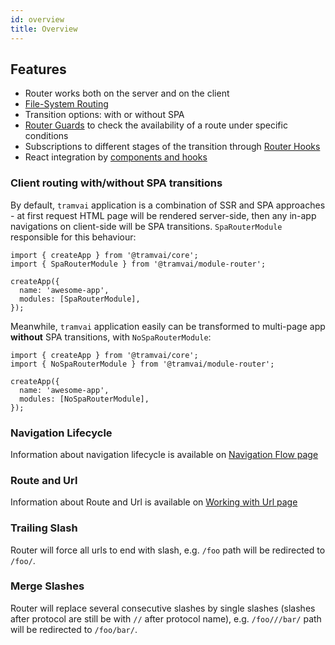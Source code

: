 ```yaml
---
id: overview
title: Overview
---
```


## Features

- Router works both on the server and on the client
- [File-System Routing](03-features/03-pages.md#file-system-routing)
- Transition options: with or without SPA
- [Router Guards](03-features/07-routing/05-hooks-and-guards.md) to check the availability of a route under specific conditions
- Subscriptions to different stages of the transition through [Router Hooks](03-features/07-routing/05-hooks-and-guards.md)
- React integration by [components and hooks](03-features/07-routing/04-links-and-navigation.md)

### Client routing with/without SPA transitions

By default, `tramvai` application is a combination of SSR and SPA approaches - at first request HTML page will be rendered server-side, then any in-app navigations on client-side will be SPA transitions. `SpaRouterModule` responsible for this behaviour:

```tsx
import { createApp } from '@tramvai/core';
import { SpaRouterModule } from '@tramvai/module-router';

createApp({
  name: 'awesome-app',
  modules: [SpaRouterModule],
});
```

Meanwhile, `tramvai` application easily can be transformed to multi-page app **without** SPA transitions, with `NoSpaRouterModule`:

```tsx
import { createApp } from '@tramvai/core';
import { NoSpaRouterModule } from '@tramvai/module-router';

createApp({
  name: 'awesome-app',
  modules: [NoSpaRouterModule],
});
```

### Navigation Lifecycle

Information about navigation lifecycle is available on [Navigation Flow page](03-features/07-routing/02-navigation-flow.md)

### Route and Url

Information about Route and Url is available on [Working with Url page](03-features/07-routing/03-working-with-url.md)

### Trailing Slash

Router will force all urls to end with slash, e.g. `/foo` path will be redirected to `/foo/`.

### Merge Slashes

Router will replace several consecutive slashes by single slashes (slashes after protocol are still be with `//` after protocol name), e.g. `/foo///bar/` path will be redirected to `/foo/bar/`.
